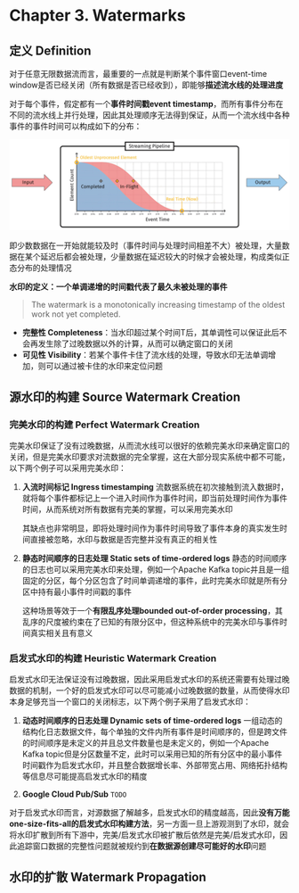 # Chapter 3. Watermarks

## 定义 Definition

对于任意无限数据流而言，最重要的一点就是判断某个事件窗口event-time window是否已经关闭（所有数据是否已经收到），即能够**描述流水线的处理进度**

对于每个事件，假定都有一个**事件时间戳event timestamp**，而所有事件分布在不同的流水线上并行处理，因此其处理顺序无法得到保证，从而一个流水线中各种事件的事件时间可以构成如下的分布：

![3.1](images/3.1.gif)

即少数数据在一开始就能较及时（事件时间与处理时间相差不大）被处理，大量数据在某个延迟后都会被处理，少量数据在延迟较大的时候才会被处理，构成类似正态分布的处理情况

**水印的定义：一个单调递增的时间戳代表了最久未被处理的事件**

> The watermark is a monotonically increasing timestamp of the oldest work not yet completed.

- **完整性 Completeness**：当水印超过某个时间T后，其单调性可以保证此后不会再发生除了过晚数据以外的计算，从而可以确定窗口的关闭
- **可见性 Visibility**：若某个事件卡住了流水线的处理，导致水印无法单调增加，则可以通过被卡住的水印来定位问题

## 源水印的构建 Source Watermark Creation

### 完美水印的构建 Perfect Watermark Creation

完美水印保证了没有过晚数据，从而流水线可以很好的依赖完美水印来确定窗口的关闭，但是完美水印要求对流数据的完全掌握，这在大部分现实系统中都不可能，以下两个例子可以采用完美水印：

1. **入流时间标记 Ingress timestamping**
   流数据系统在初次接触到流入数据时，就将每个事件都标记上一个进入时间作为事件时间，即当前处理时间作为事件时间，从而系统对所有数据有完美的掌握，可以采用完美水印

   其缺点也非常明显，即将处理时间作为事件时间导致了事件本身的真实发生时间直接被忽略，水印与数据是否完整并没有真正的相关性

2. **静态时间顺序的日志处理 Static sets of time-ordered logs**
   静态的时间顺序的日志也可以采用完美水印来处理，例如一个Apache Kafka topic并且是一组固定的分区，每个分区包含了时间单调递增的事件，此时完美水印就是所有分区中持有最小事件时间戳的事件

   这种场景等效于一个**有限乱序处理bounded out-of-order processing**，其乱序的尺度被约束在了已知的有限分区中，但这种系统中的完美水印与事件时间真实相关且有意义

### 启发式水印的构建 Heuristic Watermark Creation

启发式水印无法保证没有过晚数据，因此采用启发式水印的系统还需要有处理过晚数据的机制，一个好的启发式水印可以尽可能减小过晚数据的数量，从而使得水印本身足够充当一个窗口的关闭标志，以下两个例子采用了启发式水印：

1. **动态时间顺序的日志处理 Dynamic sets of time-ordered logs**
   一组动态的结构化日志数据文件，每个单独的文件内所有事件是时间顺序的，但是跨文件的时间顺序是未定义的并且总文件数量也是未定义的，例如一个Apache Kafka topic但是分区数量不定，此时可以采用已知的所有分区中的最小事件时间戳作为启发式水印，并且整合数据增长率、外部带宽占用、网络拓扑结构等信息尽可能提高启发式水印的精度

2. **Google Cloud Pub/Sub**
   `TODO`

对于启发式水印而言，对源数据了解越多，启发式水印的精度越高，因此**没有万能one-size-fits-all的启发式水印构建方法**，另一方面一旦上游观测到了水印，就会将水印扩散到所有下游中，完美/启发式水印被扩散后依然是完美/启发式水印，因此追踪窗口数据的完整性问题就被规约到**在数据源创建尽可能好的水印**问题

## 水印的扩散 Watermark Propagation

